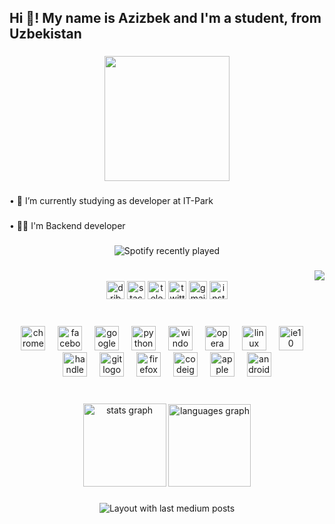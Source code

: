 <h2 align="left">Hi 👋! My name is Azizbek and I'm a student, from Uzbekistan</h2>

###

<div align="center">
  <img height="200" src=""  />
</div>

###

<p align="left">• 🔭 I’m currently studying as developer at IT-Park</p>

###

<p align="left">• 👨‍🎓 I'm Backend developer</p>

###

<div align="center">
  <img src="https://spotify-recently-played-readme.vercel.app/api?count=6&unique=true" alt="Spotify recently played"  />
</div>

###

<img align="right" src="https://visitor-badge.laobi.icu/badge?page_id=azizdoni10.azizdoni10&left_color=darkslateblue&right_color=darkorchid&left_text=Visitors"  />

###

<br clear="both">

<div align="center">
  <img src="https://img.shields.io/static/v1?message=Dribbble&logo=dribbble&label=&color=EA4C89&logoColor=white&labelColor=&style=flat" height="29" alt="dribbble logo"  />
  <img src="https://img.shields.io/static/v1?message=Stackoverflow&logo=stackoverflow&label=&color=FE7A16&logoColor=white&labelColor=&style=flat" height="29" alt="stackoverflow logo"  />
  <img src="https://img.shields.io/static/v1?message=Telegram&logo=telegram&label=&color=2CA5E0&logoColor=white&labelColor=&style=flat" height="29" alt="telegram logo"  />
  <img src="https://img.shields.io/static/v1?message=Twitter&logo=twitter&label=&color=1DA1F2&logoColor=white&labelColor=&style=flat" height="29" alt="twitter logo"  />
  <img src="https://img.shields.io/static/v1?message=Gmail&logo=gmail&label=&color=D14836&logoColor=white&labelColor=&style=flat" height="29" alt="gmail logo"  />
  <img src="https://img.shields.io/static/v1?message=Instagram&logo=instagram&label=&color=E4405F&logoColor=white&labelColor=&style=flat" height="29" alt="instagram logo"  />
</div>

###

<br clear="both">

<div align="center">
  <img src="https://cdn.jsdelivr.net/gh/devicons/devicon/icons/chrome/chrome-original.svg" height="39" alt="chrome logo"  />
  <img width="12" />
  <img src="https://cdn.jsdelivr.net/gh/devicons/devicon/icons/facebook/facebook-original.svg" height="39" alt="facebook logo"  />
  <img width="12" />
  <img src="https://cdn.jsdelivr.net/gh/devicons/devicon/icons/google/google-original.svg" height="39" alt="google logo"  />
  <img width="12" />
  <img src="https://cdn.jsdelivr.net/gh/devicons/devicon/icons/python/python-original.svg" height="39" alt="python logo"  />
  <img width="12" />
  <img src="https://cdn.jsdelivr.net/gh/devicons/devicon/icons/windows8/windows8-original.svg" height="39" alt="windows8 logo"  />
  <img width="12" />
  <img src="https://cdn.jsdelivr.net/gh/devicons/devicon/icons/opera/opera-original.svg" height="39" alt="opera logo"  />
  <img width="12" />
  <img src="https://cdn.jsdelivr.net/gh/devicons/devicon/icons/linux/linux-original.svg" height="39" alt="linux logo"  />
  <img width="12" />
  <img src="https://cdn.jsdelivr.net/gh/devicons/devicon/icons/ie10/ie10-original.svg" height="39" alt="ie10 logo"  />
  <img width="12" />
  <img src="https://cdn.jsdelivr.net/gh/devicons/devicon/icons/handlebars/handlebars-original.svg" height="39" alt="handlebars logo"  />
  <img width="12" />
  <img src="https://cdn.jsdelivr.net/gh/devicons/devicon/icons/git/git-original.svg" height="39" alt="git logo"  />
  <img width="12" />
  <img src="https://cdn.jsdelivr.net/gh/devicons/devicon/icons/firefox/firefox-original.svg" height="39" alt="firefox logo"  />
  <img width="12" />
  <img src="https://cdn.jsdelivr.net/gh/devicons/devicon/icons/codeigniter/codeigniter-plain.svg" height="39" alt="codeigniter logo"  />
  <img width="12" />
  <img src="https://cdn.jsdelivr.net/gh/devicons/devicon/icons/apple/apple-original.svg" height="39" alt="apple logo"  />
  <img width="12" />
  <img src="https://cdn.jsdelivr.net/gh/devicons/devicon/icons/android/android-original.svg" height="39" alt="android logo"  />
</div>

###

<br clear="both">

<div align="center">
  <img src="https://github-readme-stats.vercel.app/api?username=azizdoni10&hide_title=true&hide_rank=false&show_icons=true&include_all_commits=true&count_private=true&disable_animations=false&theme=github_dark&locale=en&hide_border=false&order=1" height="133" alt="stats graph"  />
  <img src="https://github-readme-stats.vercel.app/api/top-langs?username=azizdoni10&locale=en&hide_title=true&layout=compact&card_width=320&langs_count=10&theme=github_dark&hide_border=false&order=2" height="132" alt="languages graph"  />
</div>

###

<div align="center">
  <img src="https://github-read-medium-git-main.pahlevikun.vercel.app/latest?limit=6&username=AzizdoniGit&theme=dark" alt="Layout with last medium posts"  />
</div>

###
